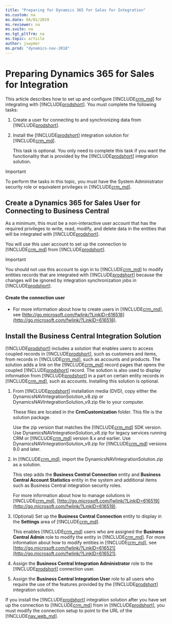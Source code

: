 ```yaml
---
title: "Preparing for Dynamics 365 for Sales for Integration"
ms.custom: na
ms.date: 04/01/2019
ms.reviewer: na
ms.suite: na
ms.tgt_pltfrm: na
ms.topic: article
author: jswymer
ms.prod: "dynamics-nav-2018"
---
```

# Preparing  Dynamics 365 for Sales for Integration

This article describes how to set up and configure [!INCLUDE[crm_md](../developer/includes/crm_md.md)] for integrating with [!INCLUDE[prodshort](../developer/includes/prodshort.md)]. You must complete the following tasks:  

1.  Create a user for connecting to and synchronizing data from [!INCLUDE[prodshort](../developer/includes/prodshort.md)].  


2.  Install the [!INCLUDE[prodshort](../developer/includes/prodshort.md)] integration solution for [!INCLUDE[crm_md](../developer/includes/crm_md.md)].  

     This task is optional. You only need to complete this task if you want the functionality that is provided by the [!INCLUDE[prodshort](../developer/includes/prodshort.md)] integration solution.  

> [!IMPORTANT]  
>  To perform the tasks in this topic, you must have the System Administrator security role or equivalent privileges in [!INCLUDE[crm_md](../developer/includes/crm_md.md)].  

##  <a name="createuser"></a> Create a Dynamics 365 for Sales User for Connecting to Business Central
  
 As a minimum, this must be a non\-interactive user account that has the required privileges to write, read, modify, and delete data in the entities that will be integrated with [!INCLUDE[prodshort](../developer/includes/prodshort.md)].  

 You will use this user account to set up the connection to [!INCLUDE[crm_md](../developer/includes/crm_md.md)] from [!INCLUDE[prodshort](../developer/includes/prodshort.md)].  

> [!IMPORTANT]  
>  You should not use this account to sign in to [!INCLUDE[crm_md](../developer/includes/crm_md.md)] to modify entities records that are integrated with [!INCLUDE[prodshort](../developer/includes/prodshort.md)] because the changes will be ignored by integration synchronization jobs in [!INCLUDE[prodshort](../developer/includes/prodshort.md)].

#### Create the connection user  

-   For more information about how to create users in [!INCLUDE[crm_md](../developer/includes/crm_md.md)], see [http://go.microsoft.com/fwlink/?LinkID=616518](http://go.microsoft.com/fwlink/?LinkID=616518).  

##  <a name="InstallNavSolution"></a> Install the Business Central Integration Solution
  
 [!INCLUDE[prodshort](../developer/includes/prodshort.md)] includes a solution that enables users to access coupled records in [!INCLUDE[prodshort](../developer/includes/prodshort.md)], such as customers and items, from records in [!INCLUDE[crm_md](../developer/includes/crm_md.md)], such as accounts and products. The solution adds a link on the [!INCLUDE[crm_md](../developer/includes/crm_md.md)] record pages that opens the coupled [!INCLUDE[prodshort](../developer/includes/prodshort.md)] record. The solution is also used to display information from [!INCLUDE[prodshort](../developer/includes/prodshort.md)] in a part on certain entity records in [!INCLUDE[crm_md](../developer/includes/crm_md.md)], such as accounts. Installing this solution is optional.  


1.  From [!INCLUDE[prodshort](../developer/includes/prodshort.md)] installation media \(DVD\), copy either the  DynamicsNAVIntegrationSolution_v8.zip or DynamicsNAVIntegrationSolution_v9.zip file to your computer.  

    These files are located in the **CrmCustomization** folder. This file is the solution package.

    Use the zip version that matches the [!INCLUDE[crm_md](../developer/includes/crm_md.md)] SDK version. Use DynamicsNAVIntegrationSolution_v8.zip for legacy services running CRM or [!INCLUDE[crm_md](../developer/includes/crm_md.md)] version 8.x and earlier. Use DynamicsNAVIntegrationSolution_v9.zip for [!INCLUDE[crm_md](../developer/includes/crm_md.md)] versions 9.0 and later. 

2.  In [!INCLUDE[crm_md](../developer/includes/crm_md.md)], import the DynamicsNAVIntegrationSolution.zip as a solution.  

     This step adds the **Business Central Connection** entity and **Business Central Account Statistics** entity in the system and additional items such as Business Central integration security roles.  

     For more information about how to manage solutions in [!INCLUDE[crm_md](../developer/includes/crm_md.md)], [http://go.microsoft.com/fwlink/?LinkID=616519](http://go.microsoft.com/fwlink/?LinkID=616519).  

3.  (Optional) Set up the **Business Central Connection** entity to display in the **Settings** area of [!INCLUDE[crm_md](../developer/includes/crm_md.md)].  

     This enables [!INCLUDE[crm_md](../developer/includes/crm_md.md)] users who are assigned the **Business Central Admin** role to modify the entity in [!INCLUDE[crm_md](../developer/includes/crm_md.md)]. For more information about how to modify entities in [!INCLUDE[crm_md](../developer/includes/crm_md.md)], see [http://go.microsoft.com/fwlink/?LinkID=616521](http://go.microsoft.com/fwlink/?LinkID=616521).  

4.  Assign the **Business Central Integration Administrator** role to the [!INCLUDE[prodshort](../developer/includes/prodshort.md)] connection user.  

5.  Assign the **Business Central Integration User** role to all users who require the use of the features provided by the [!INCLUDE[prodshort](../developer/includes/prodshort.md)] integration solution.  

If you install the [!INCLUDE[prodshort](../developer/includes/prodshort.md)] integration solution after you have set up the connection to [!INCLUDE[crm_md](../developer/includes/crm_md.md)] from in [!INCLUDE[prodshort](../developer/includes/prodshort.md)], you must modify the connection setup to point to the URL of the [!INCLUDE[nav_web_md](../developer/includes/nav_web_md.md)].<!-- For more information, see [How to: Set Up a Microsoft Dynamics 365 for Sales Connection]() --> 

<!-- 
# View Item Availability - Support Matrix
For most versions of Business Central and Dynamics 365 for Sales, you can view availability figures for items across the integrated products. The following table shows which version combinations support viewing item availability.

| |Dynamics 365 for Sales version|2015/Update 1/Online|2016/Update 1/Online|Dynamics 365 for Sales|
|-|---------------------|---------------------|--------------------------|-----------------|
|**Dynamics NAV version**|
|**2016**||Not supported|Not supported|Not supported|
|**2017**||Not supported - Install from 2016|Supported|Supported|
|**Dynamics 365 for Financials**||Not supported - Install from 2016|Supported|Supported|


> [Note]
> You can obtain item availability support for combinations of Dynamics CRM 2015 and Business Central by running the DynamicsNAVIntegrationSolution.zip file on the Business Central product DVD.

For more information, see [System Requirements for Business Central](../deployment/system-requirement-business-central.md).


## See Also  
[Setting Up Dynamics 365 for Sales Integration in Dynamics NAV]  
-->
